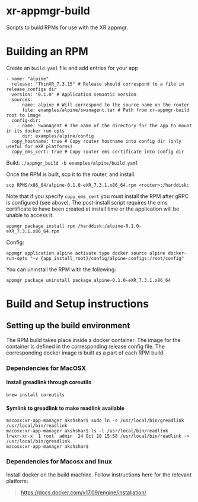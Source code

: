 # xr-appmgr-build
Scripts to build RPMs for use with the XR appmgr.

# Building an RPM

Create an `build.yaml` file and add entries for your app
```
- name: "alpine"
  release: "ThinXR_7.3.15" # Release should correspond to a file in release_configs dir
  version: "0.1.0" # Application semantic version 
  sources:
    - name: alpine # Will correspond to the source name on the router
      file: examples/alpine/swanagent.tar # Path from xr-appmgr-build root to image
  config-dir:
    - name: SwanAgent # The name of the directory for the app to mount in its docker run opts
      dir: examples/alpine/config
  copy_hostname: true # Copy router hostname into config dir (only useful for eXR platforms)
  copy_ems_cert: true # Copy router ems certificate into config dir
```
Build:
`./appmgr_build -b examples/alpine/build.yaml`

Once the RPM is built, scp it to the router, and install.

```
scp RPMS/x86_64/alpine-0.1.0-eXR_7.3.1.x86_64.rpm <router>:/harddisk:
```

Note that if you specify `copy_ems_cert` you must install the RPM after gRPC is configured (see above). The post-install script requires the ems certificate to have been created at install time or the application will be unable to access it.

```
appmgr package install rpm /harddisk:/alpine-0.1.0-eXR_7.3.1.x86_64.rpm
```

Config:
```
appmgr application alpine activate type docker source alpine docker-run-opts "-v {app_install_root}/config/alpine-configs:/root/config"
```

You can uninstall the RPM with the following:
```
appmgr package uninstall package alpine-0.1.0-eXR_7.3.1.x86_64
```


# Build and Setup instructions

## Setting up the build environment
The RPM build takes place inside a docker container. The image for the container is defined in the corresponding release config file. The corresponding docker image is built as a part of each RPM build.

### Dependencies for MacOSX

#### Install greadlink through coreutils

```
brew install coreutils
```

#### Symlink to greadlink to make readlink available

```
macosx:xr-app-manager akshshar$ sudo ln -s /usr/local/bin/greadlink /usr/local/bin/readlink
macosx:xr-app-manager akshshar$ ls -l /usr/local/bin/readlink
lrwxr-xr-x  1 root  admin  24 Oct 18 15:58 /usr/local/bin/readlink -> /usr/local/bin/greadlink
macosx:xr-app-manager akshshar$
```

### Dependencies for Macosx and linux
Install docker on the build machine.
Follow instructions here for the relevant platform:

><https://docs.docker.com/v17.09/engine/installation/>
